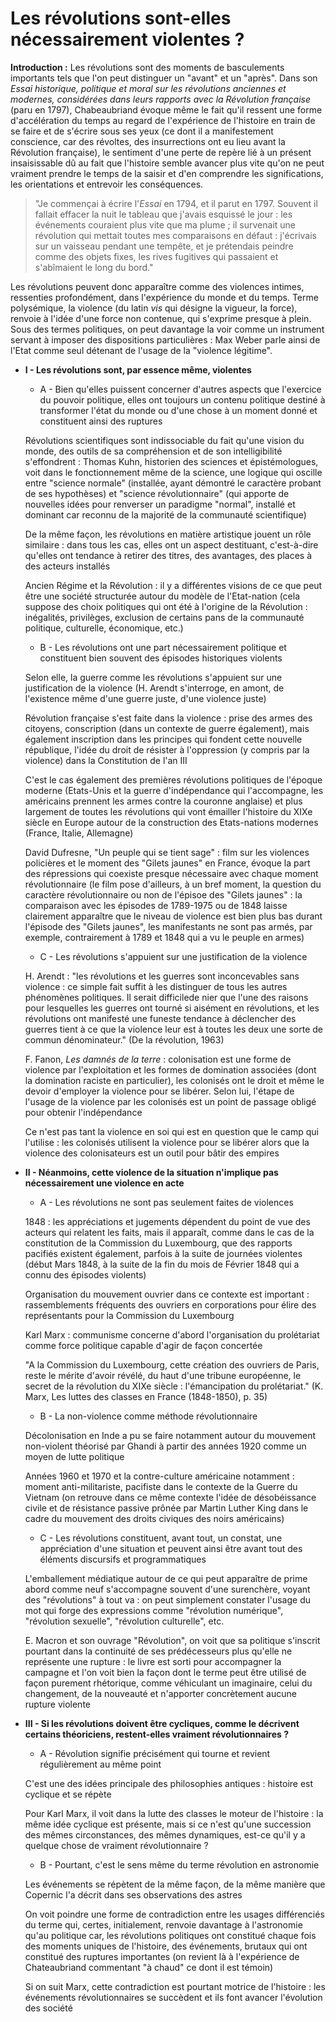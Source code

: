 # Les révolutions sont-elles nécessairement violentes ?

**Introduction :** Les révolutions sont des moments de basculements importants tels que l'on peut distinguer un "avant" et un "après". Dans son *Essai historique, politique et moral sur les révolutions anciennes et modernes, considérées dans leurs rapports avec la Révolution française* (paru en 1797), Chabeaubriand évoque même le fait qu'il ressent une forme d'accélération du temps au regard de l'expérience de l'histoire en train de se faire et de s'écrire sous ses yeux (ce dont il a manifestement conscience, car des révoltes, des insurrections ont eu lieu avant la Révolution française), le sentiment d'une perte de repère lié à un présent insaisissable dû au fait que l'histoire semble avancer plus vite qu'on ne peut vraiment prendre le temps de la saisir et d'en comprendre les significations, les orientations et entrevoir les conséquences.

> "Je commençai à écrire l'*Essai* en 1794, et il parut en 1797. Souvent il fallait effacer la nuit le tableau que j'avais esquissé le jour : les événements couraient plus vite que ma plume ; il survenait une révolution qui mettait toutes mes comparaisons en défaut : j'écrivais sur un vaisseau pendant une tempête, et je prétendais peindre comme des objets fixes, les rives fugitives qui passaient et s'abîmaient le long du bord."

Les révolutions peuvent donc apparaître comme des violences intimes, ressenties profondément, dans l'expérience du monde et du temps. Terme polysémique, la violence (du latin *vis* qui désigne la vigueur, la force), renvoie à l'idée d'une force non contenue, qui s'exprime presque à plein. Sous des termes politiques, on peut davantage la voir comme un instrument servant à imposer des dispositions particulières : Max Weber parle ainsi de l'Etat comme seul détenant de l'usage de la "violence légitime".

* **I - Les révolutions sont, par essence même, violentes**
  
  * A - Bien qu'elles puissent concerner d'autres aspects que l'exercice du pouvoir politique, elles ont toujours un contenu politique destiné à transformer l'état du monde ou d'une chose à un moment donné et constituent ainsi des ruptures
  
  Révolutions scientifiques sont indissociable du fait qu'une vision du monde, des outils de sa compréhension et de son intelligibilité s'effondrent : Thomas Kuhn, historien des sciences et épistémologues, voit dans le fonctionnement même de la science, une logique qui oscille entre "science normale" (installée, ayant démontré le caractère probant de ses hypothèses) et "science révolutionnaire" (qui apporte de nouvelles idées pour renverser un paradigme "normal", installé et dominant car reconnu de la majorité de la communauté scientifique)
  
  De la même façon, les révolutions en matière artistique jouent un rôle similaire : dans tous les cas, elles ont un aspect destituant, c'est-à-dire qu'elles ont tendance à retirer des titres, des avantages, des places à des acteurs installés
  
  Ancien Régime et la Révolution : il y a différentes visions de ce que peut être une société structurée autour du modèle de l'Etat-nation (cela suppose des choix politiques qui ont été à l'origine de la Révolution : inégalités, privilèges, exclusion de certains pans de la communauté politique, culturelle, économique, etc.)
  
  * B - Les révolutions ont une part nécessairement politique et constituent bien souvent des épisodes historiques violents
  
  Selon elle, la guerre comme les révolutions s'appuient sur une justification de la violence (H. Arendt s'interroge, en amont, de l'existence même d'une guerre juste, d'une violence juste)
  
  Révolution française s'est faite dans la violence : prise des armes des citoyens, conscription (dans un contexte de guerre également), mais également inscription dans les principes qui fondent cette nouvelle république, l'idée du droit de résister à l'oppression (y compris par la violence) dans la Constitution de l'an III
  
  C'est le cas également des premières révolutions politiques de l'époque moderne (Etats-Unis et la guerre d'indépendance qui l'accompagne, les américains prennent les armes contre la couronne anglaise) et plus largement de toutes les révolutions qui vont émailler l'histoire du XIXe siècle en Europe autour de la construction des Etats-nations modernes (France, Italie, Allemagne)
  
  David Dufresne, "Un peuple qui se tient sage" : film sur les violences policières et le moment des "Gilets jaunes" en France, évoque la part des répressions qui coexiste presque nécessaire avec chaque moment révolutionnaire (le film pose d'ailleurs, à un bref moment, la question du caractère révolutionnaire ou non de l'épisoe des "Gilets jaunes" : la comparaison avec les épisodes de 1789-1975 ou de 1848 laisse clairement apparaître que le niveau de violence est bien plus bas durant l'épisode des "Gilets jaunes", les manifestants ne sont pas armés, par exemple, contrairement à 1789 et 1848 qui a vu le peuple en armes)
  
  * C - Les révolutions s'appuient sur une justification de la violence
  
  H. Arendt : "les révolutions et les guerres sont inconcevables sans violence : ce simple fait suffit à les distinguer de tous les autres phénomènes politiques. Il serait difficilede nier que l'une des raisons pour lesquelles les guerres ont tourné si aisément en révolutions, et les révolutions ont manifesté une funeste tendance à déclencher des guerres tient à ce que la violence leur est à toutes les deux une sorte de commun dénominateur." (De la révolution, 1963)
  
  F. Fanon, *Les damnés de la terre* : colonisation est une forme de violence par l'exploitation et les formes de domination associées (dont la domination raciste en particulier), les colonisés ont le droit et même le devoir d'employer la violence pour se libérer. Selon lui, l'étape de l'usage de la violence par les colonisés est un point de passage obligé pour obtenir l'indépendance
  
  Ce n'est pas tant la violence en soi qui est en question que le camp qui l'utilise : les colonisés utilisent la violence pour se libérer alors que la violence des colonisateurs est un outil pour bâtir des empires

* **II - Néanmoins, cette violence de la situation n'implique pas nécessairement une violence en acte**
  
  * A - Les révolutions ne sont pas seulement faites de violences
  
  1848 : les appréciations et jugements dépendent du point de vue des acteurs qui relatent les faits, mais il apparaît, comme dans le cas de la constitution de la Commission du Luxembourg, que des rapports pacifiés existent également, parfois à la suite de journées violentes (début Mars 1848, à la suite de la fin du mois de Février 1848 qui a connu des épisodes violents)
  
  Organisation du mouvement ouvrier dans ce contexte est important : rassemblements fréquents des ouvriers en corporations pour élire des représentants pour la Commission du Luxembourg
  
  Karl Marx : communisme concerne d'abord l'organisation du prolétariat comme force politique capable d'agir de façon concertée
  
  "A la Commission du Luxembourg, cette création des ouvriers de Paris, reste le mérite d'avoir révélé, du haut d'une tribune européenne, le secret de la révolution du XIXe siècle : l'émancipation du prolétariat." (K. Marx, Les luttes des classes en France (1848-1850), p. 35)
  
  * B - La non-violence comme méthode révolutionnaire
  
  Décolonisation en Inde a pu se faire notamment autour du mouvement non-violent théorisé par Ghandi à partir des années 1920 comme un moyen de lutte politique
  
  Années 1960 et 1970 et la contre-culture américaine notamment : moment anti-militariste, pacifiste dans le contexte de la Guerre du Vietnam (on retrouve dans ce même contexte l'idée de désobéissance civile et de résistance passive prônée par Martin Luther King dans le cadre du mouvement des droits civiques des noirs américains)
  
  * C - Les révolutions constituent, avant tout, un constat, une appréciation d'une situation et peuvent ainsi être avant tout des éléments discursifs et programmatiques
  
  L'emballement médiatique autour de ce qui peut apparaître de prime abord comme neuf s'accompagne souvent d'une surenchère, voyant des "révolutions" à tout va : on peut simplement constater l'usage du mot qui forge des expressions comme "révolution numérique", "révolution sexuelle", "révolution culturelle", etc.
  
  E. Macron et son ouvrage "Révolution", on voit que sa politique s'inscrit pourtant dans la continuité de ses prédécesseurs plus qu'elle ne représente une rupture : le livre est sorti pour accompagner la campagne et l'on voit bien la façon dont le terme peut être utilisé de façon purement rhétorique, comme véhiculant un imaginaire, celui du changement, de la nouveauté et n'apporter concrètement aucune rupture violente

* **III - Si les révolutions doivent être cycliques, comme le décrivent certains théoriciens, restent-elles vraiment révolutionnaires ?**
  
  * A - Révolution signifie précisément qui tourne et revient régulièrement au même point
  
  C'est une des idées principale des philosophies antiques : histoire est cyclique et se répète
  
  Pour Karl Marx, il voit dans la lutte des classes le moteur de l'histoire : la même idée cyclique est présente, mais si ce n'est qu'une succession des mêmes circonstances, des mêmes dynamiques, est-ce qu'il y a quelque chose de vraiment révolutionnaire ?
  
  * B - Pourtant, c'est le sens même du terme révolution en astronomie
  
  Les événements se répètent de la même façon, de la même manière que Copernic l'a décrit dans ses observations des astres
  
  On voit poindre une forme de contradiction entre les usages différenciés du terme qui, certes, initialement, renvoie davantage à l'astronomie qu'au politique car, les révolutions politiques ont constitué chaque fois des moments uniques de l'histoire, des événements, brutaux qui ont constitué des ruptures importantes (on revient là à l'expérience de Chateaubriand commentant "à chaud" ce dont il est témoin)
  
  Si on suit Marx, cette contradiction est pourtant motrice de l'histoire : les événements révolutionnaires se succèdent et ils font avancer l'évolution des société
